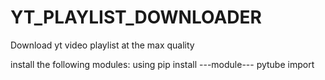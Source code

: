 # YT_PLAYLIST_DOWNLOADER
Download yt video playlist  at the max quality

install the following modules: using pip install ---module---
pytube 
import 

